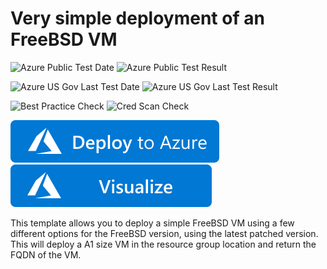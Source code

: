 # Very simple deployment of an FreeBSD VM

![Azure Public Test Date](https://azurequickstartsservice.blob.core.windows.net/badges/101-vm-simple-freebsd/PublicLastTestDate.svg)
![Azure Public Test Result](https://azurequickstartsservice.blob.core.windows.net/badges/101-vm-simple-freebsd/PublicDeployment.svg)

![Azure US Gov Last Test Date](https://azurequickstartsservice.blob.core.windows.net/badges/101-vm-simple-freebsd/FairfaxLastTestDate.svg)
![Azure US Gov Last Test Result](https://azurequickstartsservice.blob.core.windows.net/badges/101-vm-simple-freebsd/FairfaxDeployment.svg)

![Best Practice Check](https://azurequickstartsservice.blob.core.windows.net/badges/101-vm-simple-freebsd/BestPracticeResult.svg)
![Cred Scan Check](https://azurequickstartsservice.blob.core.windows.net/badges/101-vm-simple-freebsd/CredScanResult.svg)

[![Deploy To Azure](https://raw.githubusercontent.com/Azure/azure-quickstart-templates/master/1-CONTRIBUTION-GUIDE/images/deploytoazure.svg?sanitize=true)]("https://portal.azure.com/#create/Microsoft.Template/uri/https%3A%2F%2Fraw.githubusercontent.com%2FAzure%2Fazure-quickstart-templates%2Fmaster%2F101-vm-simple-freebsd%2Fazuredeploy.json")  [![Visualize](https://raw.githubusercontent.com/Azure/azure-quickstart-templates/master/1-CONTRIBUTION-GUIDE/images/visualizebutton.svg?sanitize=true)]("http://armviz.io/#/?load=https%3A%2F%2Fraw.githubusercontent.com%2FAzure%2Fazure-quickstart-templates%2Fmaster%2F101-vm-simple-freebsd%2Fazuredeploy.json")

This template allows you to deploy a simple FreeBSD VM using a few different options for the FreeBSD version, using the latest patched version. This will deploy a A1 size VM in the resource group location and return the FQDN of the VM.



